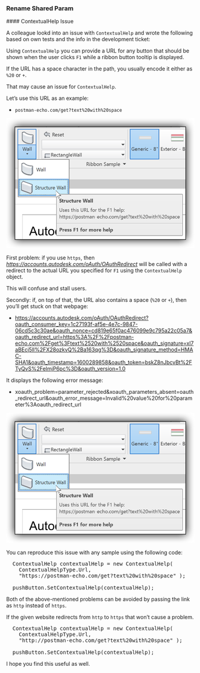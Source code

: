 <head>
<meta http-equiv="Content-Type" content="text/html; charset=utf-8">
<link rel="stylesheet" type="text/css" href="bc.css">
<script src="https://cdn.rawgit.com/google/code-prettify/master/loader/run_prettify.js" type="text/javascript"></script>
</head>

<!---

twitter:

 the #RevitAPI @AutodeskForge @AutodeskRevit #bim #DynamoBim #ForgeDevCon http://bit.ly/insidefactoryama


linkedin:

#bim #DynamoBim #ForgeDevCon #Revit #API #IFC #SDK #AI #VisualStudio #Autodesk #AEC #adsk

the [Revit API discussion forum](http://forums.autodesk.com/t5/revit-api-forum/bd-p/160) thread

<center>
<img src="img/" alt="" title="" width="600"/>
<p style="font-size: 80%; font-style:italic"></p>
</center>

-->

### Rename Shared Param 


####<a name="2"></a> ContextualHelp Issue

A colleague lookd into an issue with `ContextualHelp` and wrote the following based on own tests and the info in the development ticket:

Using `ContextualHelp` you can provide a URL for any button that should be shown when the user clicks `F1` while a ribbon button tooltip is displayed.

If the URL has a space character in the path, you usually encode it either as `%20` or `+`.

That may cause an issue for `ContextualHelp`.

Let’s use this URL as an example:

- `postman-echo.com/get?text%20with%20space`

<center>
<img src="img/an_f1_help_1.png" alt="Contextual help test URL" title="Contextual help test URL" width="600"/> <!-- 896 -->
</center>

First problem: if you use `https`, then *https://accounts.autodesk.com/oAuth/OAuthRedirect* will be called with a redirect to the actual URL you specified for `F1` using the `ContextualHelp` object.

This will confuse and stall users.

Secondly: if, on top of that, the URL also contains a space (`%20` or `+`), then you’ll get stuck on that webpage:

- https://accounts.autodesk.com/oAuth/OAuthRedirect?oauth_consumer_key=1c27193f-af5e-4e7c-9847-06cd5c3c30ae&oauth_nonce=cd819e65f0ac476099e9c795a22c05a7&oauth_redirect_url=https%3A%2F%2Fpostman-echo.com%2Fget%3Ftext%2520with%2520space&oauth_signature=xl7aBEcj5lI%2FX28ozkvQ%2Ba163qg%3D&oauth_signature_method=HMAC-SHA1&oauth_timestamp=1600289858&oauth_token=bskZ8nJbcvBt%2FTyQvS%2FeImjP6pc%3D&oauth_version=1.0

It displays the following error message:

- xoauth_problem=parameter_rejected&xoauth_parameters_absent=oauth_redirect_url&oauth_error_message=Invalid%20value%20for%20parameter%3Aoauth_redirect_url

<center>
<img src="img/an_f1_help_1.png" alt="Contextual help test redirect" title="Contextual help test redirect" width="1200"/> <!-- 2424 -->
</center>

You can reproduce this issue with any sample using the following code:

<pre class="code">
  ContextualHelp contextualHelp = new ContextualHelp(
    ContextualHelpType.Url,
    "https://postman-echo.com/get?text%20with%20space" );

  pushButton.SetContextualHelp(contextualHelp);
</pre>

Both of the above-mentioned problems can be avoided by passing the link as `http` instead of `https`.

If the given website redirects from `http` to `https` that won’t cause a problem.

<pre class="code">
  ContextualHelp contextualHelp = new ContextualHelp(
    ContextualHelpType.Url,
    "http://postman-echo.com/get?text%20with%20space" );

  pushButton.SetContextualHelp(contextualHelp);
</pre>

I hope you find this useful as well.

